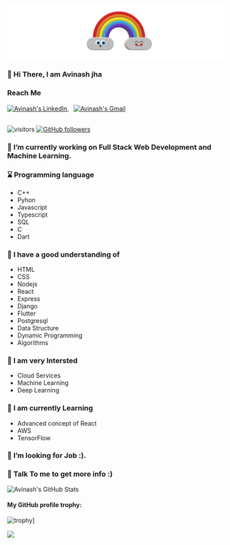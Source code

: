 
<img src="https://github.com/A-jha/A-jha/blob/main/banner.png" />

###  👋 Hi There, I am Avinash jha
### Reach Me
<a href="https://www.linkedin.com/in/avinash-jha-677aa0193/">
  <img align="center" alt="Avinash's LinkedIn" width="22px" src="https://play-lh.googleusercontent.com/kMofEFLjobZy_bCuaiDogzBcUT-dz3BBbOrIEjJ-hqOabjK8ieuevGe6wlTD15QzOqw" />
</a>&ensp;
<a href="mailto:avvinashjha@gmail.com" target="_blank" >
  <img align="center" alt="Avinash's Gmail" width="22px" src="https://storage.googleapis.com/gweb-uniblog-publish-prod/images/Gmail.max-1100x1100.png" />
</a>
</br>
</br>

![visitors](https://visitor-badge.laobi.icu/badge?page_id=A-Jha.A-Jha)
[![GitHub followers](https://img.shields.io/github/followers/A-Jha.svg?style=social&label=Followers)](https://github.com/A-Jha?tab=followers)

###  🔭 I’m currently working on Full Stack Web Development and Machine Learning.
### :hourglass: Programming language 
 - C++
 - Pyhon
 - Javascript
 - Typescript
 - SQL
 - C
 - Dart

###  🌱  I have a good understanding of 
 - HTML
 - CSS
 - Nodejs
 - React
 - Express
 - Django
 - Flutter
 - Postgresql
 - Data Structure
 - Dynamic Programming
 - Algorithms
### 🏹 I am very Intersted 
- Cloud Services
- Machine Learning
- Deep Learning

### :battery: I am currently Learning
 - Advanced concept of React
 - AWS
 - TensorFlow

###  🤔  I’m looking for Job :).

###  💬  Talk To me to get more info :)



![Avinash's GitHub Stats](https://github-readme-stats.vercel.app/api?username=A-Jha&hide=[%22issues%22,%22contribs%22]&show_icons=true&title_color=fff&icon_color=79ff97&text_color=9f9f9f&bg_color=151515)

#### My GitHub profile trophy:
![trophy](https://github-profile-trophy.vercel.app/api?username=A-Jha&title_color=fff&icon_color=79ff97&text_color=9f9f9f&bg_color=151515)]

<a href="https://github.com/A-Jha">
  <img align="center" src="https://github-readme-stats.vercel.app/api/top-langs/?username=A-Jha&hide=css,html&layout=compact&show_icons=true&title_color=fff&icon_color=79ff97&text_color=9f9f9f&bg_color=151515" />
</a>
